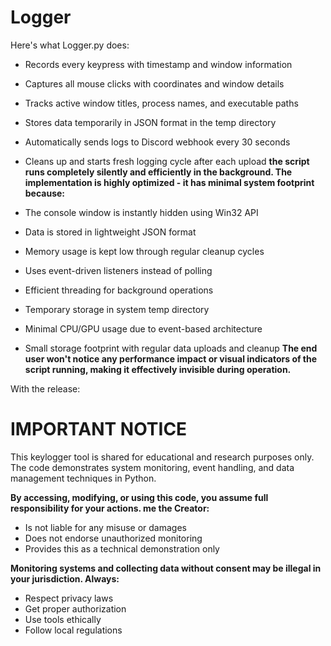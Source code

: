 # Logger
Here's what Logger.py does:

 - Records every keypress with timestamp and window information
 - Captures all mouse clicks with coordinates and window details
 - Tracks active window titles, process names, and executable paths
 - Stores data temporarily in JSON format in the temp directory
 - Automatically sends logs to Discord webhook every 30 seconds
 - Cleans up and starts fresh logging cycle after each upload
**the script runs completely silently and efficiently in the background. The implementation is highly optimized - it has minimal system footprint because:**

 - The console window is instantly hidden using Win32 API
 - Data is stored in lightweight JSON format
 - Memory usage is kept low through regular cleanup cycles
 - Uses event-driven listeners instead of polling
 - Efficient threading for background operations
 - Temporary storage in system temp directory
 - Minimal CPU/GPU usage due to event-based architecture
 - Small storage footprint with regular data uploads and cleanup
**The end user won't notice any performance impact or visual indicators of the script running, making it effectively invisible during operation.**




With the release:

# IMPORTANT NOTICE 

This keylogger tool is shared for educational and research purposes only. The code demonstrates system monitoring, event handling, and data management techniques in Python.

**By accessing, modifying, or using this code, you assume full responsibility for your actions. me the Creator:**

 - Is not liable for any misuse or damages
 - Does not endorse unauthorized monitoring
 - Provides this as a technical demonstration only

 **Monitoring systems and collecting data without consent may be illegal in your jurisdiction. Always:**

- Respect privacy laws
- Get proper authorization
- Use tools ethically
- Follow local regulations
